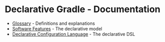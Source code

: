 # Declarative Gradle - Documentation

* [Glossary](./glossary.md) - Definitions and explanations
* [Software Features](./software-features.md) - The declarative model
* [Declarative Configuration Language](./dsl.md) - The declarative DSL
